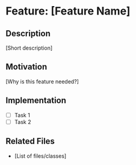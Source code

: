# Feature: [Feature Name]

## Description
[Short description]

## Motivation
[Why is this feature needed?]

## Implementation
- [ ] Task 1
- [ ] Task 2

## Related Files
- [List of files/classes] 